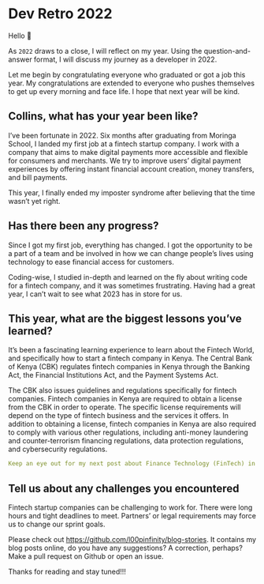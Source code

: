 # Dev Retro 2022

Hello 👋

As `2022` draws to a close, I will reflect on my year. Using the question-and-answer format, I will discuss my journey as a developer in 2022.

Let me begin by congratulating everyone who graduated or got a job this year. My congratulations are extended to everyone who pushes themselves to get up every morning and face life. I hope that next year will be kind.

## Collins, what has your year been like?
I’ve been fortunate in 2022. Six months after graduating from Moringa School, I landed my first job at a fintech startup company. I work with a company that aims to make digital payments more accessible and flexible for consumers and merchants. We try to improve users’ digital payment experiences by offering instant financial account creation, money transfers, and bill payments.

This year, I finally ended my imposter syndrome after believing that the time wasn’t yet right.

## Has there been any progress?
Since I got my first job, everything has changed. I got the opportunity to be a part of a team and be involved in how we can change people’s lives using technology to ease financial access for customers.

Coding-wise, I studied in-depth and learned on the fly about writing code for a fintech company, and it was sometimes frustrating. Having had a great year, I can’t wait to see what 2023 has in store for us.

## This year, what are the biggest lessons you’ve learned?
It’s been a fascinating learning experience to learn about the Fintech World, and specifically how to start a fintech company in Kenya. The Central Bank of Kenya (CBK) regulates fintech companies in Kenya through the Banking Act, the Financial Institutions Act, and the Payment Systems Act.

The CBK also issues guidelines and regulations specifically for fintech companies. Fintech companies in Kenya are required to obtain a license from the CBK in order to operate. The specific license requirements will depend on the type of fintech business and the services it offers. In addition to obtaining a license, fintech companies in Kenya are also required to comply with various other regulations, including anti-money laundering and counter-terrorism financing regulations, data protection regulations, and cybersecurity regulations.

```yaml
Keep an eye out for my next post about Finance Technology (FinTech) in Kenya
```

## Tell us about any challenges you encountered
Fintech startup companies can be challenging to work for. There were long hours and tight deadlines to meet. Partners’ or legal requirements may force us to change our sprint goals.

Please check out https://github.com/l00pinfinity/blog-stories. It contains my blog posts online, do you have any suggestions? A correction, perhaps? Make a pull request on Github or open an issue.

Thanks for reading and stay tuned!!!
